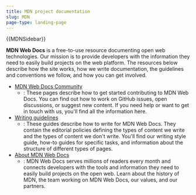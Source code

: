 ```yaml
---
title: MDN project documentation
slug: MDN
page-type: landing-page
---
```


{{MDNSidebar}}

**MDN Web Docs** is a free-to-use resource documenting open web technologies.
Our mission is to provide developers with the information they need to easily build projects on the web platform.
The resources below describe how the site works, how we write documentation, the guidelines and conventions we follow, and how you can get involved.

- [MDN Web Docs Community](/en-US/docs/MDN/Community)
  - : These pages describe how to get started contributing to MDN Web Docs.
    You can find out how to work on GitHub issues, open discussions, or suggest new content.
    If you need help or want to get in touch with us, you'll find all the information here.
- [Writing guidelines](/en-US/docs/MDN/Writing_guidelines)
  - : These guides describe how to write for MDN Web Docs.
    They contain the editorial policies defining the types of content we write and the types of content we don't write.
    You'll find our writing style guide, how-to guides for specific tasks, and information about the structure of different types of pages.
- [About MDN Web Docs](/en-US/about)
  - : MDN Web Docs serves millions of readers every month and connects developers with the tools and information they need to easily build projects on the open web.
    Learn about the history of MDN, the team working on MDN Web Docs, our values, and our partners.
